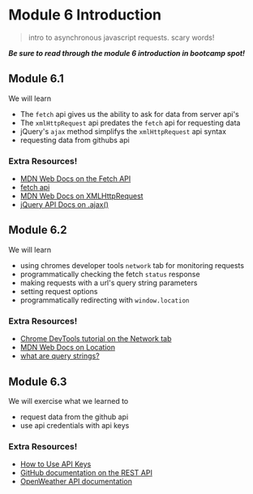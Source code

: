# Module 6 Introduction
> intro to asynchronous javascript requests. scary words! 

___Be sure to read through the module 6 introduction in bootcamp spot!___

## Module 6.1

We will learn
 * The `fetch` api gives us the ability to ask for data from server api's
 * The `xmlHttpRequest` api predates the `fetch` api for requesting data
 * jQuery's `ajax` method simplifys the `xmlHttpRequest` api syntax 
 * requesting data from githubs api

### Extra Resources!
 * [MDN Web Docs on the Fetch API](https://developer.mozilla.org/en-US/docs/Web/API/Fetch_API/Using_Fetch)
 * [fetch api](https://www.freecodecamp.org/news/javascript-fetch-api-tutorial-with-js-fetch-post-and-header-examples/)
 * [MDN Web Docs on XMLHttpRequest](https://developer.mozilla.org/en-US/docs/Web/API/XMLHttpRequest)
 * [jQuery API Docs on .ajax()](https://api.jquery.com/jquery.ajax/)

## Module 6.2

We will learn
 * using chromes developer tools `network` tab for monitoring requests
 * programmatically checking the fetch `status` response
 * making requests with a url's query string parameters
 * setting request options
 * programmatically redirecting with `window.location`

### Extra Resources!
  * [Chrome DevTools tutorial on the Network tab](https://developers.google.com/web/tools/chrome-devtools/network)
  * [MDN Web Docs on Location](https://developer.mozilla.org/en-US/docs/Web/API/Location)
  * [what are query strings?](https://medium.com/geekculture/apis-query-string-parameters-f7f0c060b1#:~:text=To%20add%20query%20string%20parameters,specify%20specific%20parameters%20and%20values.&text=The%20parameters%20can%20be%20chained,ampersand(%20%26%20)%20separating%20them.)

## Module 6.3
We will exercise what we learned to
 * request data from the github api
 * use api credentials with api keys

### Extra Resources!
  * [How to Use API Keys](https://coding-boot-camp.github.io/full-stack/apis/how-to-use-api-keys)
  * [GitHub documentation on the REST API](https://docs.github.com/en/rest/reference)
  * [OpenWeather API documentation](https://openweathermap.org/api)